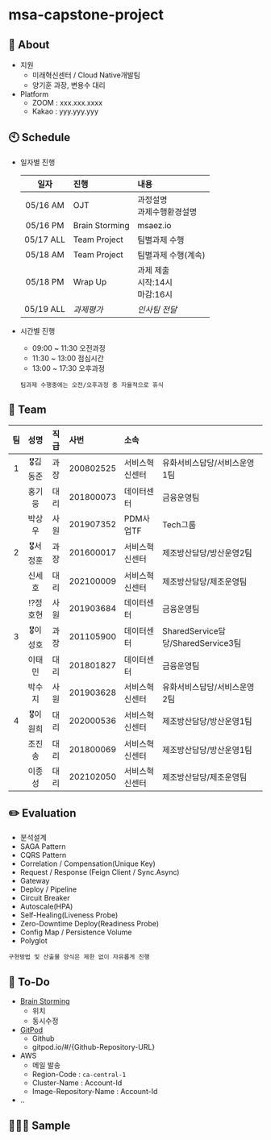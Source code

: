 # msa-capstone-project

## 📢 About
* 지원
  - 미래혁신센터 / Cloud Native개발팀
  - 양기훈 과장, 변용수 대리
* Platform
  - ZOOM : xxx.xxx.xxxx
  - Kakao : yyy.yyy.yyy

## 🕙 Schedule
* 일자별 진행

    |일자|진행|내용|
    |:------:|:---|:---|
    |05/16 AM|OJT|과정설명<br>과제수행환경설명|
    |05/16 PM|Brain Storming|msaez.io|
    |05/17 ALL|Team Project|팀별과제 수행|
    |05/18 AM|Team Project|팀별과제 수행(계속)|
    |05/18 PM|Wrap Up|과제 제출<br>시작:14시<br>마감:16시|
    |05/19 ALL|*과제평가*|*인사팀 전달*|

* 시간별 진행
  - 09:00 ~ 11:30 오전과정
  - 11:30 ~ 13:00 점심시간
  - 13:00 ~ 17:30 오후과정
  ```
  팀과제 수행중에는 오전/오후과정 중 자율적으로 휴식
  ```
  
## 👫 Team

   |팀|성명|직급|사번|소속||
   |:----:|:------:|:------:|:------|:------|------|
   |1|🎖김동준|과장|200802525|서비스혁신센터|유화서비스담당/서비스운영1팀|
   ||  홍기웅|대리|201800073|데이터센터|금융운영팀|
   ||  박상우|사원|201907352|PDM사업TF|Tech그룹|
   |2|🎖서정훈|과장|201600017|서비스혁신센터|제조방산담당/방산운영2팀|
   ||  신세호|대리|202100009|서비스혁신센터|제조방산담당/제조운영팀|
   ||⁉️정호현|사원|201903684|데이터센터|금융운영팀|
   |3|🎖이성호|과장|201105900|데이터센터|SharedService담당/SharedService3팀|
   ||  이태민|대리|201801827|데이터센터|금융운영팀|
   ||  박수지|사원|201903628|서비스혁신센터|유화서비스담당/서비스운영2팀|
   |4|🎖이원희|대리|202000536|서비스혁신센터|제조방산담당/방산운영1팀|
   ||  조진송|대리|201800069|서비스혁신센터|제조방산담당/방산운영1팀|
   ||  이종성|대리|202102050|서비스혁신센터|제조방산담당/제조운영팀|  
   
   

## ✏️ Evaluation

  * 분석설계
  * SAGA Pattern
  * CQRS Pattern
  * Correlation / Compensation(Unique Key)
  * Request / Response (Feign Client / Sync.Async)
  * Gateway
  * Deploy / Pipeline
  * Circuit Breaker
  * Autoscale(HPA)
  * Self-Healing(Liveness Probe)
  * Zero-Downtime Deploy(Readiness Probe)
  * Config Map / Persistence Volume
  * Polyglot
  ```
  구현방법 및 산출물 양식은 제한 없이 자유롭게 진행
  ```

## 📑 To-Do

* <a href="https://www.msaez.io/#/" target="_blank">Brain Storming</a>
  + 위치
  + 동시수정
* <a href="https://gitpod.io/#/https://github.com/kihoon-yang/msa-capstone-project" target="_blank">GitPod</a>
  + Github
  + gitpod.io/#/{Github-Repository-URL}
* AWS
  + 메일 발송
  + Region-Code : `ca-central-1`
  + Cluster-Name : Account-Id
  + Image-Repository-Name : Account-Id
* ..

## 🧑🏻‍💻 Sample


##
